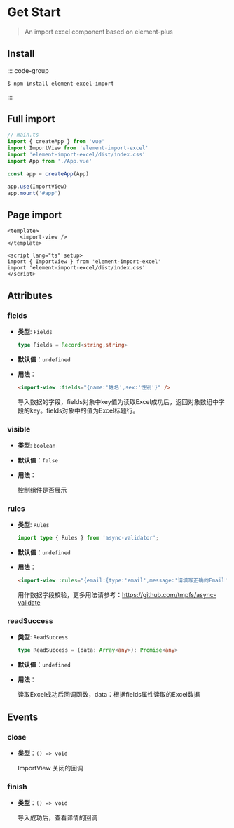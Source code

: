 # Get Start

> An import excel component based on element-plus

##  Install

::: code-group

```sh [npm]
$ npm install element-excel-import
```
:::

## Full import

```typescript
// main.ts
import { createApp } from 'vue'
import ImportView from 'element-import-excel'
import 'element-import-excel/dist/index.css'
import App from './App.vue'

const app = createApp(App)

app.use(ImportView)
app.mount('#app')

```

## Page import

```vue
<template>
    <import-view />
</template>

<script lang="ts" setup>
import { ImportView } from 'element-import-excel'
import 'element-import-excel/dist/index.css'
</script>
```

## Attributes

### fields

- **类型**: `Fields`

  ```ts
  type Fields = Record<string,string>
  ```

- **默认值**：`undefined`

- **用法**：

  ```html
  <import-view :fields="{name:'姓名',sex:'性别'}" />
  ```

  导入数据的字段，fields对象中key值为读取Excel成功后，返回对象数组中字段的key。fields对象中的值为Excel标题行。

### visible

- **类型**: `boolean`

- **默认值**：`false`

- **用法**：

  控制组件是否展示

### rules

- **类型**: `Rules`

  ```ts
  import type { Rules } from 'async-validator';
  ```

- **默认值**：`undefined`

- **用法**：

  ```html
  <import-view :rules="{email:{type:'email',message:'请填写正确的Email'}}" />
  ```

  用作数据字段校验，更多用法请参考：https://github.com/tmpfs/async-validate

### readSuccess

- **类型**: `ReadSuccess`

  ```ts
  type ReadSuccess = (data: Array<any>): Promise<any>
  ```

- **默认值**：`undefined`

- **用法**：

  读取Excel成功后回调函数，data：根据fields属性读取的Excel数据

## Events

### close

- **类型**：`() => void`

  ImportView 关闭的回调

### finish

- **类型**：`() => void`

  导入成功后，查看详情的回调
